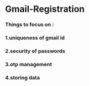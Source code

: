 # Gmail-Registration
### Things to focus on :
### 1.uniqueness of gmail id
### 2.security of passwords
### 3.otp management
### 4.storing data
